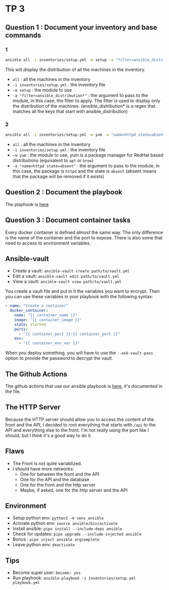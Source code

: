 # TP 3

## Question 1 : Document your inventory and base commands
### 1
```bash
ansible all -i inventories/setup.yml -m setup -a "filter=ansible_distribution*"
```
This will display the distribution of all the machines in the inventory.
- `all` : all the machines in the inventory
- `-i inventories/setup.yml` : the inventory file
- `-m setup` : the module to use
- `-a "filter=ansible_distribution*"` : the argument to pass to the module, in this case, the filter to apply. The filter is used to display only the distribution of the machines. (ansible_distribution* is a regex that matches all the keys that start with ansible_distribution)

### 2
```bash
ansible all -i inventories/setup.yml -m yum -a "name=httpd state=absent" --become
```
- `all` : all the machines in the inventory
- `-i inventories/setup.yml` : the inventory file
- `-m yum` : the module to use, yum is a package manager for RedHat based distributions (equivalent to `apt` or `brew`)
- `-a "name=httpd state=absent"` : the argument to pass to the module, in this case, the package is `httpd` and the state is `absent` (absent means that the package will be removed if it exists)

## Question 2 : Document the playbook
The playhook is [here](playbook.yml)

## Question 3 : Document container tasks
Every docker container is defined almost the same way. The only difference is the name of the container and the port to expose.
There is also some that need to access to environment variables.

## Ansible-vault
- Create a vault: `ansible-vault create path/to/vault.yml`
- Edit a vault: `ansible-vault edit path/to/vault.yml`
- View a vault: `ansible-vault view path/to/vault.yml`

You create a vault file and put in it the variables you want to encrypt. Then you can use these variables in your playbook with the following syntax:
```yaml
- name: "Create a container"
  docker_container:
    name: "{{ container_name }}"
    image: "{{ container_image }}"
    state: started
    ports:
      - "{{ container_port }}:{{ container_port }}"
    env:
      - "{{ container_env_var }}"
```
When you deploy something, you will have to use the `--ask-vault-pass` option to provide the password to decrypt the vault.

## The Github Actions
The github actions that use our ansible playbook is [here](.github/workflows/ansible.yml), it's documented in the file.

## The HTTP Server
Because the HTTP server should allow you to access the content of the front and the API, I decided to root everything that starts with `/api` to the API and everything else to the front. I'm not really using the port like I should, but I think it's a good way to do it.


## Flaws
- The Front is not quite variablized.
- I should have more networks:
    - One for between the front and the API
    - One for the API and the database
    - One for the front and the http server
    - Maybe, if asked, one for the http server and the API


## Environment
- Setup python env: `python3 -m venv ansible`
- Activate python env: `source ansible/bin/activate`
- Install ansible: `pipx install --include-deps ansible`
- Check for updates: `pipx upgrade --include-injected ansible`
- Bonus : `pipx inject ansible argcomplete`
- Leave python env: `deactivate`

## Tips
- Become super user: `become: yes`
- Run playhook: `ansible-playbook -i inventories/setup.yml playbook.yml`
